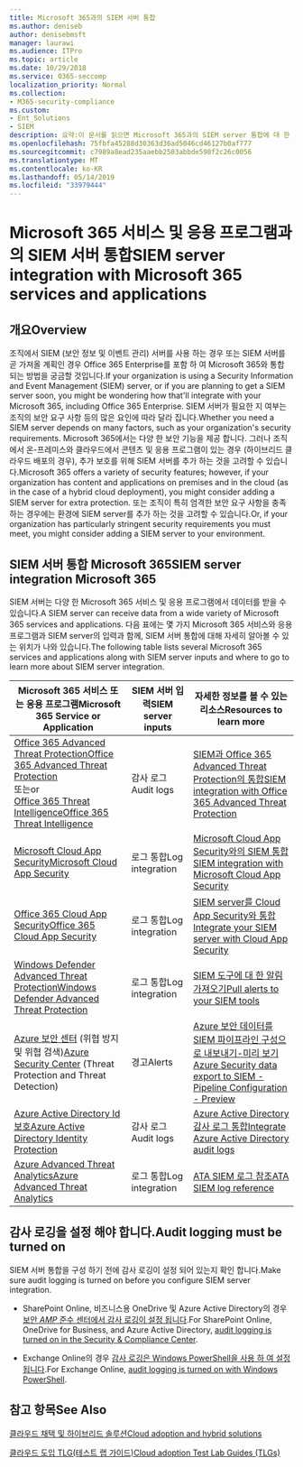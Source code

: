 ```yaml
---
title: Microsoft 365과의 SIEM 서버 통합
ms.author: deniseb
author: denisebmsft
manager: laurawi
ms.audience: ITPro
ms.topic: article
ms.date: 10/29/2018
ms.service: O365-seccomp
localization_priority: Normal
ms.collection:
- M365-security-compliance
ms.custom:
- Ent_Solutions
- SIEM
description: 요약:이 문서를 읽으면 Microsoft 365과의 SIEM server 통합에 대 한 개요를 확인할 수 있습니다.
ms.openlocfilehash: 75fbfa45288d30363d36ad5046cd46127b0af777
ms.sourcegitcommit: c7989a8ead235aaebb2503abbde598f2c26c0056
ms.translationtype: MT
ms.contentlocale: ko-KR
ms.lasthandoff: 05/14/2019
ms.locfileid: "33979444"
---
```

# <a name="siem-server-integration-with-microsoft-365-services-and-applications"></a><span data-ttu-id="24c2a-103">Microsoft 365 서비스 및 응용 프로그램과의 SIEM 서버 통합</span><span class="sxs-lookup"><span data-stu-id="24c2a-103">SIEM server integration with Microsoft 365 services and applications</span></span>

## <a name="overview"></a><span data-ttu-id="24c2a-104">개요</span><span class="sxs-lookup"><span data-stu-id="24c2a-104">Overview</span></span>

<span data-ttu-id="24c2a-105">조직에서 SIEM (보안 정보 및 이벤트 관리) 서버를 사용 하는 경우 또는 SIEM 서버를 곧 가져올 계획인 경우 Office 365 Enterprise를 포함 하 여 Microsoft 365와 통합 되는 방법을 궁금할 것입니다.</span><span class="sxs-lookup"><span data-stu-id="24c2a-105">If your organization is using a Security Information and Event Management (SIEM) server, or if you are planning to get a SIEM server soon, you might be wondering how that'll integrate with your Microsoft 365, including Office 365 Enterprise.</span></span> <span data-ttu-id="24c2a-106">SIEM 서버가 필요한 지 여부는 조직의 보안 요구 사항 등의 많은 요인에 따라 달라 집니다.</span><span class="sxs-lookup"><span data-stu-id="24c2a-106">Whether you need a SIEM server depends on many factors, such as your organization's security requirements.</span></span> <span data-ttu-id="24c2a-107">Microsoft 365에서는 다양 한 보안 기능을 제공 합니다. 그러나 조직에서 온-프레미스와 클라우드에서 콘텐츠 및 응용 프로그램이 있는 경우 (하이브리드 클라우드 배포의 경우), 추가 보호를 위해 SIEM 서버를 추가 하는 것을 고려할 수 있습니다.</span><span class="sxs-lookup"><span data-stu-id="24c2a-107">Microsoft 365 offers a variety of security features; however, if your organization has content and applications on premises and in the cloud (as in the case of a hybrid cloud deployment), you might consider adding a SIEM server for extra protection.</span></span> <span data-ttu-id="24c2a-108">또는 조직이 특히 엄격한 보안 요구 사항을 충족 하는 경우에는 환경에 SIEM server를 추가 하는 것을 고려할 수 있습니다.</span><span class="sxs-lookup"><span data-stu-id="24c2a-108">Or, if your organization has particularly stringent security requirements you must meet, you might consider adding a SIEM server to your environment.</span></span>

## <a name="siem-server-integration-microsoft-365"></a><span data-ttu-id="24c2a-109">SIEM 서버 통합 Microsoft 365</span><span class="sxs-lookup"><span data-stu-id="24c2a-109">SIEM server integration Microsoft 365</span></span>

<span data-ttu-id="24c2a-110">SIEM 서버는 다양 한 Microsoft 365 서비스 및 응용 프로그램에서 데이터를 받을 수 있습니다.</span><span class="sxs-lookup"><span data-stu-id="24c2a-110">A SIEM server can receive data from a wide variety of Microsoft 365 services and applications.</span></span> <span data-ttu-id="24c2a-111">다음 표에는 몇 가지 Microsoft 365 서비스와 응용 프로그램과 SIEM server의 입력과 함께, SIEM 서버 통합에 대해 자세히 알아볼 수 있는 위치가 나와 있습니다.</span><span class="sxs-lookup"><span data-stu-id="24c2a-111">The following table lists several Microsoft 365 services and applications along with SIEM server inputs and where to go to learn more about SIEM server integration.</span></span> 

| <span data-ttu-id="24c2a-112">Microsoft 365 서비스 또는 응용 프로그램</span><span class="sxs-lookup"><span data-stu-id="24c2a-112">Microsoft 365 Service or Application</span></span> | <span data-ttu-id="24c2a-113">SIEM 서버 입력</span><span class="sxs-lookup"><span data-stu-id="24c2a-113">SIEM server inputs</span></span> | <span data-ttu-id="24c2a-114">자세한 정보를 볼 수 있는 리소스</span><span class="sxs-lookup"><span data-stu-id="24c2a-114">Resources to learn more</span></span> |
| --- | --- | --- |
| [<span data-ttu-id="24c2a-115">Office 365 Advanced Threat Protection</span><span class="sxs-lookup"><span data-stu-id="24c2a-115">Office 365 Advanced Threat Protection</span></span>](office-365-atp.md) <br/>   <span data-ttu-id="24c2a-116">또는</span><span class="sxs-lookup"><span data-stu-id="24c2a-116">or</span></span>   <br/>[<span data-ttu-id="24c2a-117">Office 365 Threat Intelligence</span><span class="sxs-lookup"><span data-stu-id="24c2a-117">Office 365 Threat Intelligence</span></span>](office-365-ti.md) | <span data-ttu-id="24c2a-118">감사 로그</span><span class="sxs-lookup"><span data-stu-id="24c2a-118">Audit logs</span></span> | [<span data-ttu-id="24c2a-119">SIEM과 Office 365 Advanced Threat Protection의 통합</span><span class="sxs-lookup"><span data-stu-id="24c2a-119">SIEM integration with Office 365 Advanced Threat Protection</span></span>](siem-integration-with-office-365-ti.md) |
| [<span data-ttu-id="24c2a-120">Microsoft Cloud App Security</span><span class="sxs-lookup"><span data-stu-id="24c2a-120">Microsoft Cloud App Security</span></span>](https://docs.microsoft.com/cloud-app-security/what-is-cloud-app-security) | <span data-ttu-id="24c2a-121">로그 통합</span><span class="sxs-lookup"><span data-stu-id="24c2a-121">Log integration</span></span> | [<span data-ttu-id="24c2a-122">Microsoft Cloud App Security와의 SIEM 통합</span><span class="sxs-lookup"><span data-stu-id="24c2a-122">SIEM integration with Microsoft Cloud App Security</span></span>](https://docs.microsoft.com/cloud-app-security/siem) |
| [<span data-ttu-id="24c2a-123">Office 365 Cloud App Security</span><span class="sxs-lookup"><span data-stu-id="24c2a-123">Office 365 Cloud App Security</span></span>](https://docs.microsoft.com/cloud-app-security/what-is-cloud-app-security) | <span data-ttu-id="24c2a-124">로그 통합</span><span class="sxs-lookup"><span data-stu-id="24c2a-124">Log integration</span></span> | [<span data-ttu-id="24c2a-125">SIEM server를 Cloud App Security와 통합</span><span class="sxs-lookup"><span data-stu-id="24c2a-125">Integrate your SIEM server with Cloud App Security</span></span>](https://docs.microsoft.com/cloud-app-security/siem) |
| [<span data-ttu-id="24c2a-126">Windows Defender Advanced Threat Protection</span><span class="sxs-lookup"><span data-stu-id="24c2a-126">Windows Defender Advanced Threat Protection</span></span>](https://docs.microsoft.com/windows/security/threat-protection/) | <span data-ttu-id="24c2a-127">로그 통합</span><span class="sxs-lookup"><span data-stu-id="24c2a-127">Log integration</span></span> | [<span data-ttu-id="24c2a-128">SIEM 도구에 대 한 알림 가져오기</span><span class="sxs-lookup"><span data-stu-id="24c2a-128">Pull alerts to your SIEM tools</span></span>](https://docs.microsoft.com/windows/security/threat-protection/windows-defender-atp/configure-siem-windows-defender-advanced-threat-protection) |
| <span data-ttu-id="24c2a-129">[Azure 보안 센터](https://docs.microsoft.com/azure/security-center/security-center-intro) (위협 방지 및 위협 검색)</span><span class="sxs-lookup"><span data-stu-id="24c2a-129">[Azure Security Center](https://docs.microsoft.com/azure/security-center/security-center-intro) (Threat Protection and Threat Detection)</span></span> | <span data-ttu-id="24c2a-130">경고</span><span class="sxs-lookup"><span data-stu-id="24c2a-130">Alerts</span></span> | [<span data-ttu-id="24c2a-131">Azure 보안 데이터를 SIEM 파이프라인 구성으로 내보내기-미리 보기</span><span class="sxs-lookup"><span data-stu-id="24c2a-131">Azure Security data export to SIEM - Pipeline Configuration - Preview</span></span>](https://docs.microsoft.com/azure/security-center/security-center-export-data-to-siem) |
| [<span data-ttu-id="24c2a-132">Azure Active Directory Id 보호</span><span class="sxs-lookup"><span data-stu-id="24c2a-132">Azure Active Directory Identity Protection</span></span>](https://docs.microsoft.com/azure/active-directory/identity-protection/overview) | <span data-ttu-id="24c2a-133">감사 로그</span><span class="sxs-lookup"><span data-stu-id="24c2a-133">Audit logs</span></span> | [<span data-ttu-id="24c2a-134">Azure Active Directory 감사 로그 통합</span><span class="sxs-lookup"><span data-stu-id="24c2a-134">Integrate Azure Active Directory audit logs</span></span>](https://docs.microsoft.com/azure/security/security-azure-log-integration-ad) |
| [<span data-ttu-id="24c2a-135">Azure Advanced Threat Analytics</span><span class="sxs-lookup"><span data-stu-id="24c2a-135">Azure Advanced Threat Analytics</span></span>](https://docs.microsoft.com/azure/security/azure-threat-detection) | <span data-ttu-id="24c2a-136">로그 통합</span><span class="sxs-lookup"><span data-stu-id="24c2a-136">Log integration</span></span> | [<span data-ttu-id="24c2a-137">ATA SIEM 로그 참조</span><span class="sxs-lookup"><span data-stu-id="24c2a-137">ATA SIEM log reference</span></span>](https://docs.microsoft.com/advanced-threat-analytics/cef-format-sa) |

## <a name="audit-logging-must-be-turned-on"></a><span data-ttu-id="24c2a-138">감사 로깅을 설정 해야 합니다.</span><span class="sxs-lookup"><span data-stu-id="24c2a-138">Audit logging must be turned on</span></span>

<span data-ttu-id="24c2a-139">SIEM 서버 통합을 구성 하기 전에 감사 로깅이 설정 되어 있는지 확인 합니다.</span><span class="sxs-lookup"><span data-stu-id="24c2a-139">Make sure audit logging is turned on before you configure SIEM server integration.</span></span> 

- <span data-ttu-id="24c2a-140">SharePoint Online, 비즈니스용 OneDrive 및 Azure Active Directory의 경우 [보안 _AMP_ 준수 센터에서 감사 로깅이 설정 됩니다](https://docs.microsoft.com/office365/securitycompliance/turn-audit-log-search-on-or-off).</span><span class="sxs-lookup"><span data-stu-id="24c2a-140">For SharePoint Online, OneDrive for Business, and Azure Active Directory, [audit logging is turned on in the Security & Compliance Center](https://docs.microsoft.com/office365/securitycompliance/turn-audit-log-search-on-or-off).</span></span>

- <span data-ttu-id="24c2a-141">Exchange Online의 경우 [감사 로깅은 Windows PowerShell을 사용 하 여 설정 됩니다](https://docs.microsoft.com/office365/securitycompliance/enable-mailbox-auditing).</span><span class="sxs-lookup"><span data-stu-id="24c2a-141">For Exchange Online, [audit logging is turned on with Windows PowerShell](https://docs.microsoft.com/office365/securitycompliance/enable-mailbox-auditing).</span></span>
 
## <a name="see-also"></a><span data-ttu-id="24c2a-142">참고 항목</span><span class="sxs-lookup"><span data-stu-id="24c2a-142">See Also</span></span>

[<span data-ttu-id="24c2a-143">클라우드 채택 및 하이브리드 솔루션</span><span class="sxs-lookup"><span data-stu-id="24c2a-143">Cloud adoption and hybrid solutions</span></span>](https://docs.microsoft.com/office365/enterprise/cloud-adoption-and-hybrid-solutions)
  
[<span data-ttu-id="24c2a-144">클라우드 도입 TLG(테스트 랩 가이드)</span><span class="sxs-lookup"><span data-stu-id="24c2a-144">Cloud adoption Test Lab Guides (TLGs)</span></span>](https://docs.microsoft.com/office365/enterprise/cloud-adoption-test-lab-guides-tlgs)



